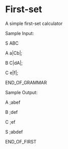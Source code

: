 # First-set
A simple first-set calculator

Sample Input:

S ABC

A a|Cb|;

B C|dA|;

C e|f|;

END_OF_GRAMMAR

Sample Output:

A ;abef

B ;def

C ;ef

S ;abdef

END_OF_FIRST
